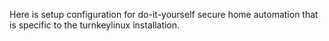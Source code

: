Here is setup configuration for do-it-yourself secure home automation that is specific to the turnkeylinux installation.
